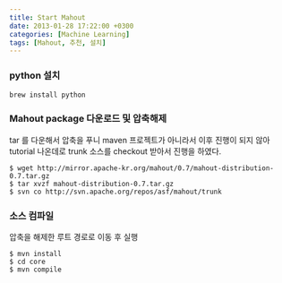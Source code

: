 ```yaml
---
title: Start Mahout
date: 2013-01-28 17:22:00 +0300
categories: [Machine Learning]
tags: [Mahout, 추천, 설치]
---
```


### python 설치
```shell
brew install python
```

### Mahout package 다운로드 및 압축해제
tar 를 다운해서 압축을 푸니 maven 프로젝트가 아니라서 이후 진행이 되지 않아
tutorial 나온데로 trunk 소스를 checkout 받아서 진행을 하였다.
```shell
$ wget http://mirror.apache-kr.org/mahout/0.7/mahout-distribution-0.7.tar.gz
$ tar xvzf mahout-distribution-0.7.tar.gz
$ svn co http://svn.apache.org/repos/asf/mahout/trunk
```
 
### 소스 컴파일
압축을 해제한 루트 경로로 이동 후 실행
```shell
$ mvn install
$ cd core
$ mvn compile
```